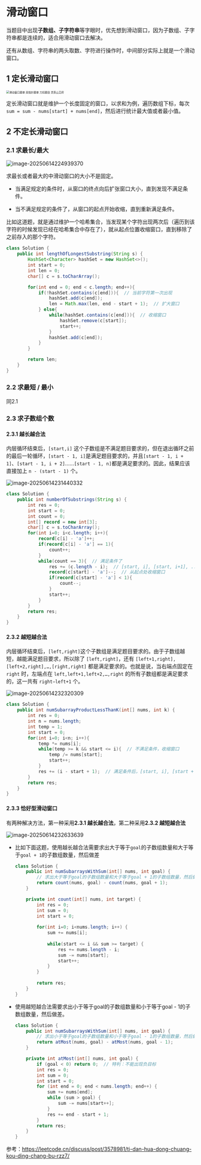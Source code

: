 # 滑动窗口

当题目中出现**子数组、子字符串**等字眼时，优先想到滑动窗口，因为子数组、子字符串都是连续的，适合用滑动窗口去解决。

还有从数组、字符串的两头取数、字符进行操作时，中间部分实际上就是一个滑动窗口。

## 1 定长滑动窗口

<img src="https://pic.leetcode.cn/1718242805-sqSjqc-lc1456.png" alt="滑动窗口题单 双指针题单 力扣题目 灵茶山艾府" style="zoom:50%;" />

定长滑动窗口就是维护一个长度固定的窗口，以求和为例，遍历数组下标，每次`sum = sum - nums[start] + nums[end]`，然后进行统计最大值或者最小值。



##  2 不定长滑动窗口

### 2.1 求最长/最大
![image-20250614224939370](https://github.com/user-attachments/assets/b6bf5b04-e521-4432-9c62-fcd2efb89eb3)

求最长或者最大的中滑动窗口的大小不是固定。

- 当满足规定的条件时，从窗口的终点向后扩张窗口大小，直到发现不满足条件。

- 当不满足规定的条件了，从窗口的起点开始收缩，直到重新满足条件。



比如这道题，就是通过维护一个哈希集合，当发现某个字符出现两次后（遍历到该字符的时候发现已经在哈希集合中存在了），就从起点位置收缩窗口，直到移除了之前存入的那个字符。

```java
class Solution {
    public int lengthOfLongestSubstring(String s) {
        HashSet<Character> hashSet = new HashSet<>();
        int start = 0;
        int len = 0;
        char[] c = s.toCharArray();

        for(int end = 0; end < c.length; end++){
            if(!hashSet.contains(c[end])){  // 当前字符第一次出现
                hashSet.add(c[end]);
                len = Math.max(len, end - start + 1);  // 扩大窗口
            } else{
                while(hashSet.contains(c[end])){  // 收缩窗口
                    hashSet.remove(c[start]);
                    start++;
                }
                hashSet.add(c[end]);
            }
        }

        return len;
    }
}
```



### 2.2 求最短 / 最小

同2.1



### 2.3 求子数组个数

#### 2.3.1 越长越合法

内层循环结束后，`[start,i]` 这个子数组是不满足题目要求的，但在退出循环之前的最后一轮循环，`[start - 1, i]`是满足题目要求的，并且`[start - 1, i + 1]`、`[start - 1, i + 2]`……`[start - 1, n]`都是满足要求的。因此，结果应该直接加上 `n - (start - 1)` 个。

![image-20250614231440332](https://github.com/user-attachments/assets/8661f7ad-bd59-4200-b53b-1736aeeefcf5)


```java
class Solution {
    public int numberOfSubstrings(String s) {
        int res = 0;
        int start = 0;
        int count = 0;
        int[] record = new int[3];
        char[] c = s.toCharArray();
        for(int i=0; i<c.length; i++){
            record[c[i] - 'a']++;
            if(record[c[i] - 'a'] == 1){
                count++;
            }
            while(count == 3){  // 满足条件了
                res += (c.length - i);  // [start, i], [start, i+1], ... , [start, c.length - 1]都满足条件
                record[c[start] - 'a']--;  // 从起点处收缩窗口
                if(record[c[start] - 'a'] < 1){
                    count--;
                }
                start++;
            }
        }
        return res;
    }
}
```



#### 2.3.2 越短越合法

内层循环结束后，`[left,right]`这个子数组是满足题目要求的。由于子数组越短，越能满足题目要求，所以除了 `[left,right]`，还有 `[left+1,right],[left+2,right],…,[right,right]` 都是满足要求的。也就是说，当右端点固定在 `right` 时，左端点在 `left,left+1,left+2,…,right` 的所有子数组都是满足要求的，这一共有 `right−left+1` 个。

![image-20250614232320309](https://github.com/user-attachments/assets/3c3da86f-5a53-40a1-9161-41841b60c244)


```java
class Solution {
    public int numSubarrayProductLessThanK(int[] nums, int k) {
        int res = 0;
        int n = nums.length;
        int temp = 1;
        int start = 0;
        for(int i=0; i<n; i++){ 
            temp *= nums[i];
            while(temp >= k && start <= i){  // 不满足条件，收缩窗口
                temp /= nums[start];
                start++;
            }
            res += (i - start + 1);  // 满足条件后，[start, i], [start + 1, i], ... , [i, i]都满足条件
        }
        return res;
    }
}
```



#### 2.3.3 恰好型滑动窗口

有两种解决方法，第一种采用**2.3.1 越长越合法**，第二种采用**2.3.2 越短越合法**

![image-20250614232633639](https://github.com/user-attachments/assets/5b7c4812-4e17-4634-8499-baabfa7b9837)


- 比如下面这题，使用越长越合法需要求出大于等于`goal`的子数组数量和大于等于`goal + 1`的子数组数量，然后做差

  ```java
  class Solution {
      public int numSubarraysWithSum(int[] nums, int goal) {
          // 求出大于等于goal的子数组数量和大于等于goal + 1的子数组数量，然后做差
          return count(nums, goal) - count(nums, goal + 1);
      }
  
      private int count(int[] nums, int target) {
          int res = 0;
          int sum = 0;
          int start = 0;
          
          for(int i=0; i<nums.length; i++) {
              sum += nums[i];
              
              while(start <= i && sum >= target) {
                  res += nums.length - i;
                  sum -= nums[start];
                  start++;
              }
          }
          
          return res;
      }
  }
  ```

- 使用越短越合法需要求出小于等于goal的子数组数量和小于等于goal - 1的子数组数量，然后做差。

  ```java
  class Solution {
      public int numSubarraysWithSum(int[] nums, int goal) {
          // 求出小于等于goal的子数组数量和小于等于goal - 1的子数组数量，然后做差
          return atMost(nums, goal) - atMost(nums, goal - 1); 
      }
  
      private int atMost(int[] nums, int goal) {
          if (goal < 0) return 0;  // 特判：不能出现负目标
          int res = 0;
          int sum = 0;
          int start = 0;
          for (int end = 0; end < nums.length; end++) {
              sum += nums[end];
              while (sum > goal) {
                  sum -= nums[start++];
              }
              res += end - start + 1;
          }
          return res;
      }
  }
  ```

  



参考：https://leetcode.cn/discuss/post/3578981/ti-dan-hua-dong-chuang-kou-ding-chang-bu-rzz7/
